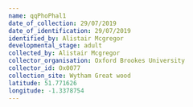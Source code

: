 ```yaml
---
name: qqPhoPhal1
date_of_collection: 29/07/2019
date_of_identification: 29/07/2019
identified_by: Alistair Mcgregor
developmental_stage: adult
collected_by: Alistair Mcgregor
collector_organisation: Oxford Brookes University
collector_id: Ox0077
collection_site: Wytham Great wood
latitude: 51.771626
longitude: -1.3378754
---
```

